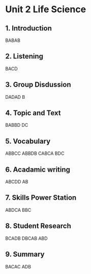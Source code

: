 # Unit 2 Life Science
## 1. Introduction
BABAB
## 2. Listening
BACD
## 3. Group Disdussion
DADAD B
## 4. Topic and Text
BABBD DC
## 5. Vocabulary
ABBCC ABBDB CABCA BDC
## 6. Acadamic writing
ABCDD AB
## 7. Skills Power Station
ABDCA BBC
## 8. Student Research
BCADB DBCAB ABD
## 9. Summary
BACAC ADB